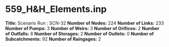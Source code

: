 # 559_H&H_Elements.inp
**Title:** Scenario Run :  SCN-32
**Number of Nodes:** 224
**Number of Links:** 233
**Number of Pumps:** 3
**Number of Weirs:** 3
**Number of Orifices:** 2
**Number of Outfalls:** 8
**Number of Storages:** 2
**Number of Outlets:** 0
**Number of Subcatchments:** 92
**Number of Raingages:** 2
